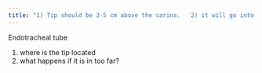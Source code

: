 ```yaml
---
title: "1) Tip should be 3-5 cm above the carina.   2) it will go into the right main stem bronchus (more vertical)."
---
```

Endotracheal tube
1) where is the tip located
2) what happens if it is in too far?

